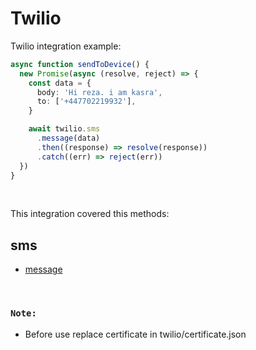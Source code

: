 # Twilio

Twilio integration example:

```typescript
async function sendToDevice() {
  new Promise(async (resolve, reject) => {
    const data = {
      body: 'Hi reza. i am kasra',
      to: ['+447702219932'],
    }

    await twilio.sms
      .message(data)
      .then((response) => resolve(response))
      .catch((err) => reject(err))
  })
}
```

&nbsp;

This integration covered this methods:

## sms

- [message]()

&nbsp;

### `Note:`

- Before use replace certificate in twilio/certificate.json
